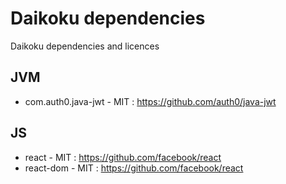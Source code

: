 # Daikoku dependencies

Daikoku dependencies and licences

## JVM
          
* com.auth0.java-jwt - MIT : https://github.com/auth0/java-jwt

## JS

* react - MIT : https://github.com/facebook/react 
* react-dom - MIT : https://github.com/facebook/react 